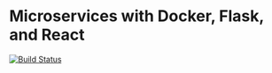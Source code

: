 # Microservices with Docker, Flask, and React

[![Build Status](https://travis-ci.org/zevaverbach/testdriven.svg?branch=master)](https://travis-ci.org/zevaverbach/testdriven)

